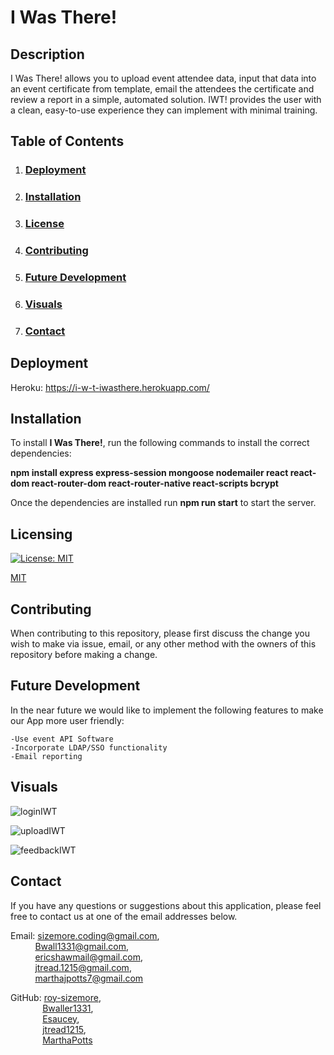# **I Was There!**

  ## **Description**
  
  I Was There! allows you to upload event attendee data, input that data into an event certificate from template, email the attendees the certificate and review a report in a simple, automated solution. IWT! provides the user with a clean, easy-to-use experience they can implement with minimal training.
  
  ## **Table of Contents**
  
  1. ### [Deployment](#deployment)
  
  2. ### [Installation](#installation)
 
  3. ### [License](#license)
  
  4. ### [Contributing](#contributing)
  
  5. ### [Future Development](#future-development)
  
  6. ### [Visuals](#visuals)
  
  7. ### [Contact](#contact)
  
  ## **Deployment**
  Heroku: https://i-w-t-iwasthere.herokuapp.com/
  
  ## **Installation**
  
  To install **I Was There!**, run the following commands to install the correct dependencies:
  
  **npm install
      express
      express-session
      mongoose
      nodemailer
      react
      react-dom
      react-router-dom
      react-router-native
      react-scripts
      bcrypt**
   
   Once the dependencies are installed run **npm run start** to start the server.
  
  ## **Licensing** 
  
  [![License: MIT](https://img.shields.io/badge/License-MIT-yellow.svg)](https://opensource.org/licenses/MIT)
  
  [MIT](https://opensource.org/licenses/MIT)
    
  ## **Contributing**
  
  When contributing to this repository, please first discuss the change you wish to make via issue, email, or any other method with the owners of this repository before making a change.
  
  ## **Future Development**
  
  In the near future we would like to implement the following features to make our App more user friendly:
  
    -Use event API Software
    -Incorporate LDAP/SSO functionality
    -Email reporting
  
  ## **Visuals**
  
  ![loginIWT](https://user-images.githubusercontent.com/77247419/125004895-81725700-e028-11eb-9e96-16920793e044.JPG)
  
  ![uploadIWT](https://user-images.githubusercontent.com/77247419/125004910-8800ce80-e028-11eb-99ee-652730555d22.JPG)
  
  ![feedbackIWT](https://user-images.githubusercontent.com/77247419/125004932-8cc58280-e028-11eb-8d4a-509e91f26b29.JPG)

    
  ## **Contact**
  
  If you have any questions or suggestions about this application, please feel free to contact us at one of the email addresses below.
  
  Email: sizemore.coding@gmail.com,<br>
  &nbsp;&nbsp;&nbsp;&nbsp;&nbsp;&nbsp;&nbsp;&nbsp;&nbsp;&nbsp;Bwall1331@gmail.com,<br>
  &nbsp;&nbsp;&nbsp;&nbsp;&nbsp;&nbsp;&nbsp;&nbsp;&nbsp;&nbsp;ericshawmail@gmail.com,<br>
  &nbsp;&nbsp;&nbsp;&nbsp;&nbsp;&nbsp;&nbsp;&nbsp;&nbsp;&nbsp;jtread.1215@gmail.com,<br>
  &nbsp;&nbsp;&nbsp;&nbsp;&nbsp;&nbsp;&nbsp;&nbsp;&nbsp;&nbsp;marthajpotts7@gmail.com

  GitHub: [roy-sizemore](https://github.com/roy-sizemore/),<br>
  &nbsp;&nbsp;&nbsp;&nbsp;&nbsp;&nbsp;&nbsp;&nbsp;&nbsp;&nbsp;&nbsp;&nbsp;&nbsp;[Bwaller1331](https://github.com/Bwaller1331),<br>
  &nbsp;&nbsp;&nbsp;&nbsp;&nbsp;&nbsp;&nbsp;&nbsp;&nbsp;&nbsp;&nbsp;&nbsp;&nbsp;[Esaucey](https://github.com/Esaucey),<br>
  &nbsp;&nbsp;&nbsp;&nbsp;&nbsp;&nbsp;&nbsp;&nbsp;&nbsp;&nbsp;&nbsp;&nbsp;&nbsp;[jtread1215](https://github.com/jtread1215),<br>
  &nbsp;&nbsp;&nbsp;&nbsp;&nbsp;&nbsp;&nbsp;&nbsp;&nbsp;&nbsp;&nbsp;&nbsp;&nbsp;[MarthaPotts](https://github.com/MarthaPotts)<br>

  
